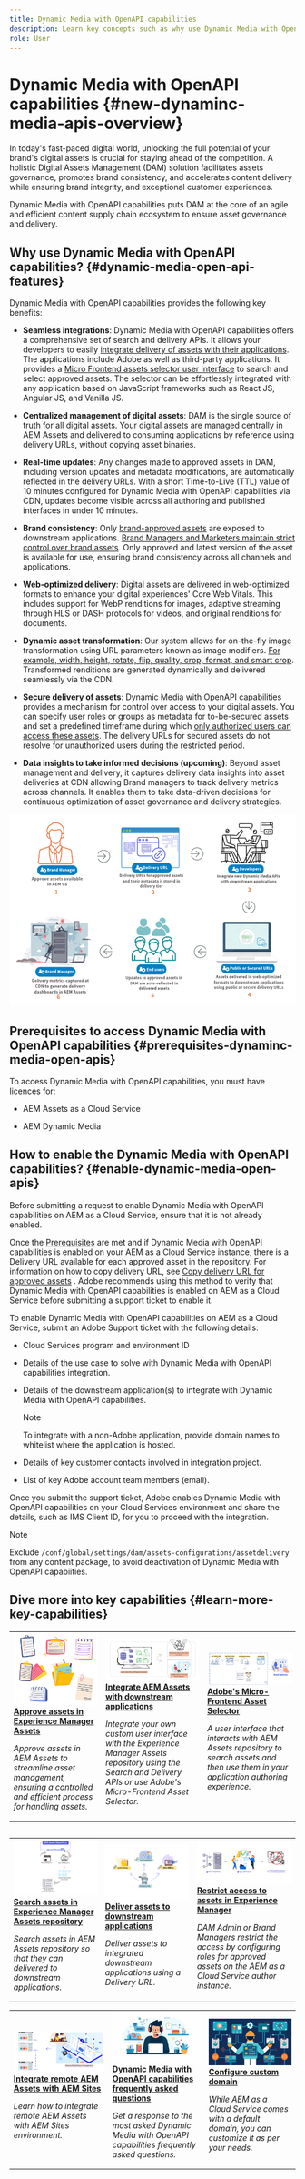 ```yaml
---
title: Dynamic Media with OpenAPI capabilities
description: Learn key concepts such as why use Dynamic Media with OpenAPI capabilities and how to enable it.
role: User
---
```

# Dynamic Media with OpenAPI capabilities {#new-dynaminc-media-apis-overview}

In today's fast-paced digital world, unlocking the full potential of your brand's digital assets is crucial for staying ahead of the competition. A holistic Digital Assets Management (DAM) solution facilitates assets governance, promotes brand consistency, and accelerates content delivery while ensuring brand integrity, and exceptional customer experiences.

Dynamic Media with OpenAPI capabilities puts DAM at the core of an agile and efficient content supply chain ecosystem to ensure asset governance and delivery.

## Why use Dynamic Media with OpenAPI capabilities? {#dynamic-media-open-api-features}

Dynamic Media with OpenAPI capabilities provides the following key benefits:

* **Seamless integrations**: Dynamic Media with OpenAPI capabilities offers a comprehensive set of search and delivery APIs. It allows your developers to easily [integrate delivery of assets with their applications](/help/assets/integrate-dynamic-media-open-apis.md). The applications include Adobe as well as third-party applications. It provides a [Micro Frontend assets selector user interface](/help/assets/asset-selector.md) to search and select approved assets. The selector can be effortlessly integrated with any application based on JavaScript frameworks such as React JS, Angular JS, and Vanilla JS.

* **Centralized management of digital assets**: DAM is the single source of truth for all digital assets. Your digital assets are managed centrally in AEM Assets and delivered to consuming applications by reference using delivery URLs, without copying asset binaries. 

* **Real-time updates**: Any changes made to approved assets in DAM, including version updates and metadata modifications, are automatically reflected in the delivery URLs. With a short Time-to-Live (TTL) value of 10 minutes configured for Dynamic Media with OpenAPI capabilities via CDN, updates become visible across all authoring and published interfaces in under 10 minutes. 

* **Brand consistency**: Only [brand-approved assets](/help/assets/approve-assets.md) are exposed to downstream applications. [Brand Managers and Marketers maintain strict control over brand assets](/help/assets/restrict-assets-delivery.md). Only approved and latest version of the asset is available for use, ensuring brand consistency across all channels and applications.

* **Web-optimized delivery**: Digital assets are delivered in web-optimized formats to enhance your digital experiences' Core Web Vitals. This includes support for WebP renditions for images, adaptive streaming through HLS or DASH protocols for videos, and original renditions for documents.

* **Dynamic asset transformation**: Our system allows for on-the-fly image transformation using URL parameters known as image modifiers. [For example, width, height, rotate, flip, quality, crop, format, and smart crop](/help/assets/deliver-assets-apis.md). Transformed renditions are generated dynamically and delivered seamlessly via the CDN.

* **Secure delivery of assets**: Dynamic Media with OpenAPI capabilities provides a mechanism for control over access to your digital assets. You can specify user roles or groups as metadata for to-be-secured assets and set a predefined timeframe during which [only authorized users can access these assets](/help/assets/restrict-assets-delivery.md). The delivery URLs for secured assets do not resolve for unauthorized users during the restricted period.

* **Data insights to take informed decisions (upcoming)**: Beyond asset management and delivery, it captures delivery data insights into asset deliveries at CDN allowing Brand managers to track delivery metrics across channels. It enables them to take data-driven decisions for continuous optimization of asset governance and delivery strategies.

![Dynamic Media Open API data flow diagram](assets/dm-openapi-dfd.png)

## Prerequisites to access Dynamic Media with OpenAPI capabilities {#prerequisites-dynaminc-media-open-apis}

To access Dynamic Media with OpenAPI capabilities, you must have licences for:

* AEM Assets as a Cloud Service

* AEM Dynamic Media

## How to enable the Dynamic Media with OpenAPI capabilities? {#enable-dynamic-media-open-apis}

Before submitting a request to enable Dynamic Media with OpenAPI capabilities on AEM as a Cloud Service, ensure that it is not already enabled. 

Once the [Prerequisites](#prerequisites-dynaminc-media-open-apis) are met and if Dynamic Media with OpenAPI capabilities is enabled on your AEM as a Cloud Service instance, there is a Delivery URL available for each approved asset in the repository. For information on how to copy delivery URL, see [Copy delivery URL for approved assets](approve-assets.md#copy-delivery-url-approved-assets) . Adobe recommends using this method to verify that Dynamic Media with OpenAPI capabilities is enabled on AEM as a Cloud Service before submitting a support ticket to enable it.

To enable Dynamic Media with OpenAPI capabilities on AEM as a Cloud Service, submit an Adobe Support ticket with the following details:

* Cloud Services program and environment ID 

* Details of the use case to solve with Dynamic Media with OpenAPI capabilities integration.

* Details of the downstream application(s) to integrate with Dynamic Media with OpenAPI capabilities.

   >[!NOTE]
   >
   > To integrate with a non-Adobe application, provide domain names to whitelist where the application is hosted.

* Details of key customer contacts involved in integration project.

* List of key Adobe account team members (email).

Once you submit the support ticket, Adobe enables Dynamic Media with OpenAPI capabilities on your Cloud Services environment and share the details, such as IMS Client ID, for you to proceed with the integration.

>[!NOTE]
>
>Exclude `/conf/global/settings/dam/assets-configurations/assetdelivery` from any content package, to avoid deactivation of Dynamic Media with OpenAPI capabiities.

## Dive more into key capabilities {#learn-more-key-capabilities}

<table>
<td>
   <a href="/help/assets/approve-assets.md">
   <img alt="Approve assets in Experience Manager Assets" src="./assets/approved-assets.jpeg" />
   </a>
   <div>
      <a href="/help/assets/approve-assets.md">
      <strong>Approve assets in Experience Manager Assets</strong>
      </a>
   </div>
   <p>
      <em>Approve assets in AEM Assets to streamline asset management, ensuring a controlled and efficient process for handling assets.</em>
   </p>
</td>
<td>
   <a href="/help/assets/integrate-dynamic-media-open-apis.md">
   <img alt="Integrate AEM Assets with downstream applications" src="./assets/asset-selector-integration.png" />
   </a>
   <div>
      <a href="/help/assets/integrate-dynamic-media-open-apis.md">
      <strong>Integrate AEM Assets with downstream applications</strong>
      </a>
   </div>
   <p>
      <em>Integrate your own custom user interface with the Experience Manager Assets repository using the Search and Delivery APIs or use Adobe's Micro-Frontend Asset Selector.</em>
   </p>
</td>
<td>
   <a href="/help/assets/asset-selector.md">
   <img alt="Adobe's Asset Selector" src="./assets/asset-selector-prereqs.png" />
   </a>
   <div>
      <a href="/help/assets/asset-selector.md">
      <strong>Adobe's Micro-Frontend Asset Selector</strong>
      </a>
   </div>
   <p>
      <em>A user interface that interacts with AEM Assets repository to search assets and then use them in your application authoring experience.</em>
   </p>
</td>
</table>
<table>



<table>
<td>
   <a href="/help/assets/search-assets-api.md">
   <img alt="Search assets Experience Manager Assets repository" src="./assets/search-assets-api-overview.png" />
   </a>
   <div>
      <a href="/help/assets/search-assets-api.md">
      <strong>Search assets in Experience Manager Assets repository</strong>
      </a>
   </div>
   <p>
      <em>Search assets in AEM Assets repository so that they can delivered to downstream applications.</em>
   </p>
</td>
<td>
   <a href="/help/assets/deliver-assets-apis.md">
   <img alt="Deliver assets to downstream applications" src="./assets/delivery-url.png" />
   </a>
   <div>
      <a href="/help/assets/deliver-assets-apis.md">
      <strong>Deliver assets to downstream applications</strong>
      </a>
   </div>
   <p>
      <em>Deliver assets to integrated downstream applications using a Delivery URL.</em>
   </p>
</td>
<td>
   <a href="/help/assets/restrict-assets-delivery.md">
   <img alt="Restrict access to assets in Experience Manager" src="./assets/restricted-access.png" />
   </a>
   <div>
      <a href="/help/assets/restrict-assets-delivery.md">
      <strong>Restrict access to assets in Experience Manager</strong>
      </a>
   </div>
   <p>
      <em> DAM Admin or Brand Managers restrict the access by configuring roles for approved assets on the AEM as a Cloud Service author instance.</em>
   </p>
</td>

</table>
<table>
<td>
   <a href="/help/assets/integrate-remote-approved-assets-with-sites.md">
   <img alt="Integrate remote AEM Assets with AEM Sites" src="./assets/connected-assets-rdam.png" />
   </a>
   <div>
      <a href="/help/assets/integrate-remote-approved-assets-with-sites.md">
      <strong>Integrate remote AEM Assets with AEM Sites</strong>
      </a>
   </div>
   <p>
      <em>Learn how to integrate remote AEM Assets with AEM Sites environment. </em>
   </p>
</td>
<td>
   <a href="/help/assets/dynamic-media-open-apis-faqs.md">
   <img alt="Dynamic Media with OpenAPI capabilities frequently asked questions" src="./assets/dynamic-media-faqs.jpeg" />
   </a>
   <div>
      <a href="/help/assets/dynamic-media-open-apis-faqs.md">
      <strong>Dynamic Media with OpenAPI capabilities frequently asked questions</strong>
      </a>
   </div>
   <p>
      <em>Get a response to the most asked Dynamic Media with OpenAPI capabilities frequently asked questions.</em>
   </p>
</td>
<td>
   <a href="/help/assets/configure-custom-domain.md">
   <img alt="Configure custom domain" src="./assets/configure-custom-domain.jpeg" />
   </a>
   <div>
      <a href="/help/assets/configure-custom-domain.md">
      <strong>Configure custom domain</strong>
      </a>
   </div>
   <p>
      <em>While AEM as a Cloud Service comes with a default domain, you can customize it as per your needs.</em>
   </p>
</td>

</table>


